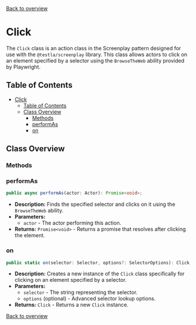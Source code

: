 [Back to overview]()

# Click

The `Click` class is an action class in the Screenplay pattern designed for use with the `@testla/screenplay` library. This class allows actors to click on an element specified by a selector using the `BrowseTheWeb` ability provided by Playwright.

## Table of Contents

- [Click](#click)
  - [Table of Contents](#table-of-contents)
  - [Class Overview](#class-overview)
    - [Methods](#methods)
    - [performAs](#performas)
    - [on](#on)

## Class Overview

### Methods

### performAs

```typescript
public async performAs(actor: Actor): Promise<void>;
```

- **Description:** Finds the specified selector and clicks on it using the `BrowseTheWeb` ability.
- **Parameters:**
  - `actor` - The actor performing this action.
- **Returns:** `Promise<void>` - Returns a promise that resolves after clicking the element.

### on

```typescript
public static on(selector: Selector, options?: SelectorOptions): Click;
```

- **Description:** Creates a new instance of the `Click` class specifically for clicking on an element specified by a selector.
- **Parameters:**
  - `selector` - The string representing the selector.
  - `options` (optional) - Advanced selector lookup options.
- **Returns:** `Click` - Returns a new `Click` instance.

[Back to overview]()